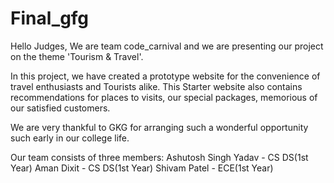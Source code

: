 # Final_gfg


Hello Judges, 
We are team code_carnival and we are presenting our project on the theme 'Tourism & Travel'.

In this project, we have created a prototype website for the convenience of travel enthusiasts and Tourists alike.
This Starter website also contains recommendations for places to visits, our special packages, memorious of our satisfied customers.

We are very thankful to GKG for arranging such a wonderful opportunity such early in our college life.

Our team consists of three members: 
Ashutosh Singh Yadav - CS DS(1st Year)
Aman Dixit     - CS DS(1st Year)
Shivam Patel   -  ECE(1st Year)
